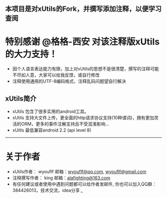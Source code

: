 ## 本项目是对xUtils的Fork，并撰写添加注释，以便学习查阅

# 特别感谢 @格格-西安 对该注释版xUtils的大力支持！
* 因个人语言表达能力有限，加上对xUtils的思想不是很清楚，撰写的注释可能不尽如人意，大家可以给我反馈，或自行修改
* 注释使用通用的UTF-8编码格式，注释乱码问题望自行解决


## xUtils简介
* xUtils 包含了很多实用的android工具。
* xUtils 支持大文件上传，更全面的http请求协议支持(10种谓词)，拥有更加灵活的ORM，更多的事件注解支持且不受混淆影响...
* xUitls 最低兼容android 2.2 (api level 8)

----
# 关于作者
* xUtils作者： wyouflf      邮箱：<wyouflf@qq.com>, <wyouflf@gmail.com>
* 注释撰写作者： king      邮箱：<alafighting@163.com>
* 有任何建议或者使用中遇到问题都可以给作者发邮件, 你也可以加入QQ群：384426013，技术交流，idea分享 *_*
